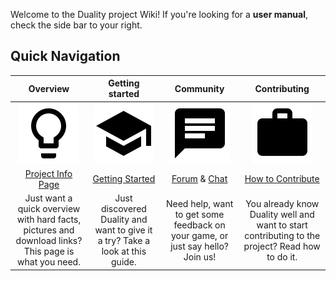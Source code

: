 Welcome to the Duality project Wiki! If you're looking for a **user manual**, check the side bar to your right. 

## Quick Navigation

| Overview | Getting started | Community | Contributing |
|:--------:|:---------------:|:---------:|:------------:|
| <img src="img/Misc/lightbulb.png" /> | <img src="img/Misc/school.png" /> | <img src="img/Misc/chat.png" /> | <img src="img/Misc/work.png" /> |
| [Project Info Page](http://duality.adamslair.net/) | [Getting Started](getting-started) | [Forum](http://forum.adamslair.net/) & [Chat](http://chat.adamslair.net/) | [How to Contribute](how-to-contribute) |
| Just want a quick overview with hard facts, pictures and download links? This page is what you need. | Just discovered Duality and want to give it a try? Take a look at this guide. | Need help, want to get some feedback on your game, or just say hello? Join us! | You already know Duality well and want to start contributing to the project? Read how to do it. |

